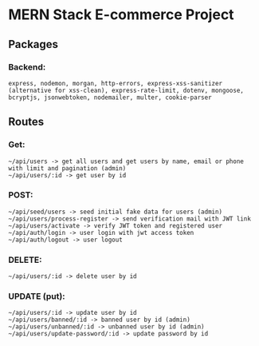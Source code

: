 # MERN Stack E-commerce Project

## Packages

### Backend:

    express, nodemon, morgan, http-errors, express-xss-sanitizer (alternative for xss-clean), express-rate-limit, dotenv, mongoose, bcryptjs, jsonwebtoken, nodemailer, multer, cookie-parser

## Routes

### Get:

    ~/api/users -> get all users and get users by name, email or phone with limit and pagination (admin)
    ~/api/users/:id -> get user by id

### POST:

    ~/api/seed/users -> seed initial fake data for users (admin)
    ~/api/users/process-register -> send verification mail with JWT link
    ~/api/users/activate -> verify JWT token and registered user
    ~/api/auth/login -> user login with jwt access token
    ~/api/auth/logout -> user logout

### DELETE:

    ~/api/users/:id -> delete user by id

### UPDATE (put):

    ~/api/users/:id -> update user by id
    ~/api/users/banned/:id -> banned user by id (admin)
    ~/api/users/unbanned/:id -> unbanned user by id (admin)
    ~/api/users/update-password/:id -> update password by id
